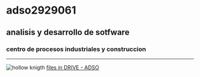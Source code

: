 # adso2929061
## analisis y desarrollo de sotfware
### centro de procesos industriales y construccion   
---
![hollow knigth](https://shorturl.at/aKS57)
[files in DRIVE - ADSO](https://tinyurl.com/4657t2vw)
